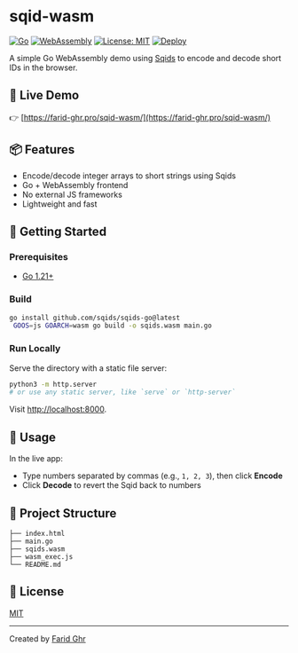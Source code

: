 # sqid-wasm

[![Go](https://img.shields.io/badge/Go-1.21+-00ADD8?logo=go)](https://go.dev/)
[![WebAssembly](https://img.shields.io/badge/WebAssembly-Enabled-654FF0?logo=webassembly)](https://webassembly.org/)
[![License: MIT](https://img.shields.io/badge/License-MIT-yellow.svg)](LICENSE)
[![Deploy](https://img.shields.io/badge/Deployed-GitHub%20Pages-brightgreen?logo=github)](https://farid-ghr.pro/sqid-wasm/)

A simple Go WebAssembly demo using [Sqids](https://sqids.org/go) to encode and decode short IDs in the browser.

## 🔗 Live Demo

👉 [https://farid-ghr.pro/sqid-wasm/](https://farid-ghr.pro/sqid-wasm/)

## 📦 Features

* Encode/decode integer arrays to short strings using Sqids
* Go + WebAssembly frontend
* No external JS frameworks
* Lightweight and fast

## 🚀 Getting Started

### Prerequisites

* [Go 1.21+](https://go.dev/dl/)

### Build

```bash
go install github.com/sqids/sqids-go@latest
 GOOS=js GOARCH=wasm go build -o sqids.wasm main.go
```

### Run Locally

Serve the directory with a static file server:

```bash
python3 -m http.server
# or use any static server, like `serve` or `http-server`
```

Visit [http://localhost:8000](http://localhost:8000).

## 🧪 Usage

In the live app:

* Type numbers separated by commas (e.g., `1, 2, 3`), then click **Encode**
* Click **Decode** to revert the Sqid back to numbers

## 📁 Project Structure

```
├── index.html
├── main.go
├── sqids.wasm
├── wasm_exec.js
└── README.md
```

## 📖 License

[MIT](LICENSE)

---

Created by [Farid Ghr](https://farid-ghr.pro)
